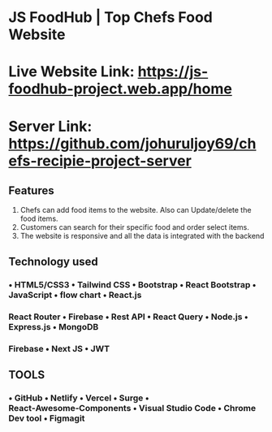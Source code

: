 # JS FoodHub | Top Chefs Food Website 
# Live Website Link: https://js-foodhub-project.web.app/home
# Server Link: https://github.com/johuruljoy69/chefs-recipie-project-server

## Features
1. Chefs can add food items to the website. Also can Update/delete the food items.
2. Customers can search for their specific food and order select items.
3. The website is responsive and all the data is integrated with the backend
## Technology used

### • HTML5/CSS3 • Tailwind CSS • Bootstrap • React Bootstrap • JavaScript • flow chart • React.js

### React Router • Firebase • Rest API • React Query • Node.js • Express.js • MongoDB

### Firebase • Next JS • JWT

## TOOLS
### • GitHub • Netlify • Vercel • Surge • React‑Awesome‑Components • Visual Studio Code • Chrome Dev tool • Figmagit 
